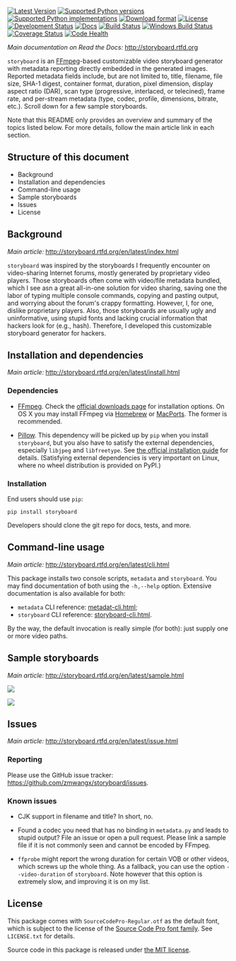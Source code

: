 [![Latest Version](https://pypip.in/version/storyboard/badge.svg)](https://pypi.python.org/pypi/storyboard/)
[![Supported Python versions](https://pypip.in/py_versions/storyboard/badge.svg)](https://pypi.python.org/pypi/storyboard/)
[![Supported Python implementations](https://pypip.in/implementation/storyboard/badge.svg)](https://pypi.python.org/pypi/storyboard/)
[![Download format](https://pypip.in/format/storyboard/badge.svg)](https://pypi.python.org/pypi/storyboard/)
[![License](https://pypip.in/license/storyboard/badge.svg)](https://pypi.python.org/pypi/storyboard/)
[![Development Status](https://pypip.in/status/storyboard/badge.svg)](https://pypi.python.org/pypi/storyboard/)
[![Docs](https://readthedocs.org/projects/storyboard/badge/?version=latest)](https://storyboard.readthedocs.org/)
[![Build Status](https://travis-ci.org/zmwangx/storyboard.svg?branch=master)](https://travis-ci.org/zmwangx/storyboard)
[![Windows Build Status](https://ci.appveyor.com/api/projects/status/github/zmwangx/storyboard?branch=master&svg=true)](https://ci.appveyor.com/project/zmwangx/storyboard)
[![Coverage Status](https://coveralls.io/repos/zmwangx/storyboard/badge.svg?branch=master)](https://coveralls.io/r/zmwangx/storyboard?branch=master)
[![Code Health](https://landscape.io/github/zmwangx/storyboard/master/landscape.svg?style=flat)](https://landscape.io/github/zmwangx/storyboard/master)

*Main documentation on Read the Docs:* http://storyboard.rtfd.org

`storyboard` is an [FFmpeg](https://ffmpeg.org/)-based customizable video storyboard generator with metadata reporting directly embedded in the generated images. Reported metadata fields include, but are not limited to, title, filename, file size, SHA-1 digest, container format, duration, pixel dimension, display aspect ratio (DAR), scan type (progressive, interlaced, or telecined), frame rate, and per-stream metadata (type, codec, profile, dimensions, bitrate, etc.). Scroll down for a few sample storyboards.

Note that this README only provides an overview and summary of the topics listed below. For more details, follow the main article link in each section.

## Structure of this document

* Background
* Installation and dependencies
* Command-line usage
* Sample storyboards
* Issues
* License

## Background

*Main article:* http://storyboard.rtfd.org/en/latest/index.html

`storyboard` was inspired by the storyboards I frequently encounter on video-sharing Internet forums, mostly generated by proprietary video players. Those storyboards often come with video/file metadata bundled, which I see asn a great all-in-one solution for video sharing, saving one the labor of typing multiple console commands, copying and pasting output, and worrying about the forum's crappy formatting. However, I, for one, dislike proprietary players. Also, those storyboards are usually ugly and uninformative, using stupid fonts and lacking crucial information that hackers look for (e.g., hash). Therefore, I developed this customizable storyboard generator for hackers.

## Installation and dependencies

*Main article:* http://storyboard.rtfd.org/en/latest/install.html

### Dependencies

* [FFmpeg](https://ffmpeg.org/). Check the [official downloads page](https://www.ffmpeg.org/download.html) for installation options. On OS X you may install FFmpeg via [Homebrew](http://brew.sh) or [MacPorts](https://www.macports.org/). The former is recommended.

* [Pillow](https://python-pillow.github.io/). This dependency will be picked up by `pip` when you install `storyboard`, but you also have to satisfy the external dependencies, especially `libjpeg` and `libfreetype`. See [the official installation guide](https://pillow.readthedocs.org/installation.html) for details. (Satisfying external dependencies is very important on Linux, where no wheel distribution is provided on PyPI.)

### Installation

End users should use `pip`:

```
pip install storyboard
```

Developers should clone the git repo for docs, tests, and more.

## Command-line usage

*Main article:* http://storyboard.rtfd.org/en/latest/cli.html

This package installs two console scripts, `metadata` and `storyboard`. You may find documentation of both using the `-h,--help` option. Extensive documentation is also available for both:

* `metadata` CLI reference: [metadat-cli.html](http://storyboard.rtfd.org/en/latest/metadata-cli.html);
* `storyboard` CLI reference: [storyboard-cli.html](http://storyboard.rtfd.org/en/latest/storyboard-cli.html).

By the way, the default invocation is really simple (for both): just supply one or more video paths.

## Sample storyboards

*Main article:* http://storyboard.rtfd.org/en/latest/sample.html

[![](https://i.imgur.com/OIx20KQ.jpg)](https://i.imgur.com/gtBArx7.jpg)

[![](https://i.imgur.com/WB2N0Rh.jpg)](https://i.imgur.com/Ujgsznc.jpg)

## Issues

*Main article:* http://storyboard.rtfd.org/en/latest/issue.html

### Reporting

Please use the GitHub issue tracker: <https://github.com/zmwangx/storyboard/issues>.

### Known issues

* CJK support in filename and title? In short, no.

* Found a codec you need that has no binding in ``metadata.py`` and leads to stupid output? File an issue or open a pull request. Please link a sample file if it is not commonly seen and cannot be encoded by FFmpeg.

* `ffprobe` might report the wrong duration for certain VOB or other videos, which screws up the whole thing. As a fallback, you can use the option `--video-duration` of `storyboard`. Note however that this option is extremely slow, and improving it is on my list.

## License

This package comes with `SourceCodePro-Regular.otf` as the default font, which is subject to the license of the [Source Code Pro font family](https://adobe-fonts.github.io/source-code-pro/). See `LICENSE.txt` for details.

Source code in this package is released under [the MIT license](http://opensource.org/licenses/MIT).
